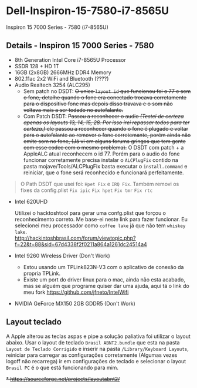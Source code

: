 # Dell-Inspiron-15-7580-i7-8565U
Inspiron 15 7000 Series - 7580 (i7-8565U)

## Details - Inspiron 15 7000 Series - 7580

  * 8th Generation Intel Core i7-8565U Processor
  * SSDR 128 + HD 1T
  * 16GB (2x8GB) 2666MHz DDR4 Memory
  * 802.11ac 2x2 WiFi and Bluetooth (????)
  * Audio Realtech 3254 (ALC295)
    * Sem patch no DSDT: 
      ~~O unico `layout id` que funcionou foi o 77 e sem o fone, detalhe quando o fone era conectado trocava corretamente para o dispositivo fone mas depois disso travava e o som não voltava mais a ser todado no autofalante.~~
    * Com Patch DSDT: 
      ~~Passou a reconhecer o audio *(Testei de certeza apenas os layouts 13, 14, 15, 28. Por isso irei repassar todos para ter certeza.)* ele passou a reconhecer quando o fone é plugado e voltar para o autofalante ao remover o fone corretemante, porém ainda não emite som no fone, (Já vi em alguns forums gringos que tem gente com esse codec com o mesmo problema).~~
      O DSDT com patch + a AppleALC atual reconhecem o id 77. Porém para o audio do fone funcionar corretamente precisa instalar o `ALCPlugFix` contido na pasta mojave/Tools/ALCPlugFix basta executar o `install.command` e reiniciar, que o fone será reconhecido e funcionará perfeitamente.
      
> O Path DSDT que usei foi: `Hpet Fix` e `IRQ Fix`. Também removi os fixes da config.plist `Fix ipic` `Fix hpet` `Fix tmr` `Fix rtc`      

  * Intel 620UHD 
  
    Utilizei o hacktoshtool para gerar uma confg.plist que forçou o reconhecimento correto. Me base-ei neste link para fazer funcionar. Eu selecionei meu processador como `coffee lake` já que não tem `whiskey lake`.    
    http://hackintoshbrasil.com/forum/viewtopic.php?f=22&t=88&sid=67d4338f2f0211a864a1261dc24514a4

  * Intel 9260 Wireless Driver (Don't Work) 
    * Estou usando um TPLink823N-V3 com o aplicativo de conexão da propria TPLink.
    * Existe um port do driver linux para o mac, ainda não esta acabado, mas se alguém que programe quiser dar uma ajuda, aqui tá o link do meu fork https://github.com/jfneto/IntelWifi
    
  * NVIDIA GeForce MX150 2GB GDDR5 (Don't Work)
     
## Layout teclado

  A Apple alterou as teclas aspas e pipe a solução paliativa foi utilizar o layout abaixo. 
  Usar o layout de teclado `Brasil ABNT2.bundle` que esta na pasta `Layout de Teclado Corrigido` e inserir na pasta `/Library/Keyboard Layouts`, reiniciar para carregar as configurações corretamente (Algumas vezes logoff não recarrega) ir em configurações de teclado e selecionar o layout `Brasil PC` é o que está funcionando para mim.

  ~~* https://sourceforge.net/projects/layoutabnt2/~~


  
  
